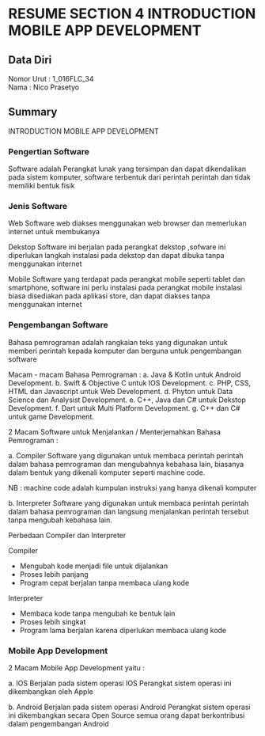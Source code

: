 # RESUME SECTION 4 INTRODUCTION MOBILE APP DEVELOPMENT

## Data Diri
Nomor Urut  : 1_016FLC_34 <br>
Nama        : Nico Prasetyo

## Summary
INTRODUCTION MOBILE APP DEVELOPMENT

### Pengertian Software
Software adalah Perangkat lunak yang tersimpan dan dapat dikendalikan pada sistem komputer, software terbentuk dari perintah perintah dan tidak memiliki bentuk fisik

### Jenis Software

Web
Software web diakses menggunakan web browser dan memerlukan internet untuk membukanya

Dekstop
Software ini berjalan pada perangkat dekstop ,sofware ini diperlukan langkah instalasi pada dekstop dan dapat dibuka tanpa menggunakan internet

Mobile
Software yang terdapat pada perangkat mobile seperti tablet dan smartphone, software ini perlu instalasi pada perangkat mobile instalasi biasa disediakan pada aplikasi store, dan dapat diakses tanpa menggunakan internet

### Pengembangan Software
Bahasa pemrograman adalah rangkaian teks yang digunakan untuk memberi perintah kepada komputer dan berguna  untuk pengembangan software 

Macam - macam Bahasa Pemrograman :
a. Java & Kotlin untuk Android Development.
b. Swift & Objective C untuk IOS Development.
c. PHP, CSS, HTML dan Javascript untuk Web Development.
d. Phyton untuk Data Science dan Analysist Development.
e. C++, Java dan C# untuk Dekstop Development.
f. Dart untuk Multi Platform Development.
g. C++ dan C# untuk game Development.

2 Macam Software untuk Menjalankan / Menterjemahkan Bahasa Pemrograman :

a. Compiler
Software yang digunakan untuk membaca perintah perintah dalam bahasa pemrograman dan mengubahnya kebahasa lain, biasanya dalam bentuk yang dikenali komputer seperti machine code.

NB : machine code adalah kumpulan instruksi yang hanya dikenali komputer

b. Interpreter
Software yang digunakan untuk membaca perintah perintah dalam bahasa pemrograman dan langsung menjalankan perintah tersebut tanpa mengubah kebahasa lain.

Perbedaan Compiler dan Interpreter

Compiler
- Mengubah kode menjadi file untuk dijalankan
- Proses lebih panjang
- Program cepat berjalan tanpa membaca ulang kode

Interpreter
- Membaca kode tanpa mengubah ke bentuk lain
- Proses lebih singkat
- Program lama berjalan karena diperlukan membaca ulang kode

### Mobile App Development

2 Macam Mobile App Development yaitu :

a. IOS
Berjalan pada sistem operasi IOS
Perangkat sistem operasi ini dikembangkan oleh Apple

b. Android
Berjalan pada sistem operasi Android
Perangkat sistem operasi ini dikembangkan secara Open Source semua orang dapat berkontribusi dalam pengembangan Android